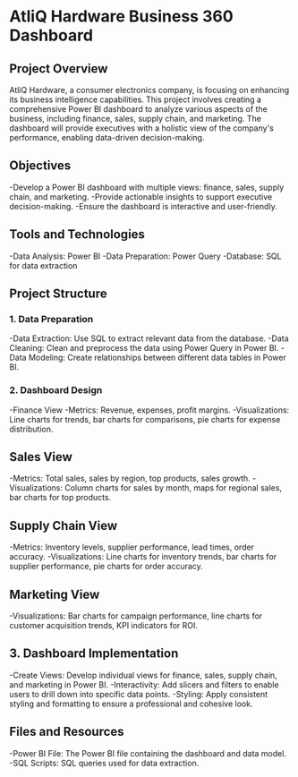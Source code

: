 # AtliQ Hardware Business 360 Dashboard
## Project Overview
AtliQ Hardware, a consumer electronics company, is focusing on enhancing its business intelligence capabilities. This project involves creating a comprehensive Power BI dashboard to analyze various aspects of the business, including finance, sales, supply chain, and marketing. The dashboard will provide executives with a holistic view of the company's performance, enabling data-driven decision-making.

## Objectives
-Develop a Power BI dashboard with multiple views: finance, sales, supply chain, and marketing.
-Provide actionable insights to support executive decision-making.
-Ensure the dashboard is interactive and user-friendly.

## Tools and Technologies
-Data Analysis: Power BI
-Data Preparation: Power Query
-Database: SQL for data extraction

## Project Structure
### 1. Data Preparation
-Data Extraction: Use SQL to extract relevant data from the database.
-Data Cleaning: Clean and preprocess the data using Power Query in Power BI.
-Data Modeling: Create relationships between different data tables in Power BI.

### 2. Dashboard Design
-Finance View
-Metrics: Revenue, expenses, profit margins.
-Visualizations: Line charts for trends, bar charts for comparisons, pie charts for expense distribution.

## Sales View
-Metrics: Total sales, sales by region, top products, sales growth.
-Visualizations: Column charts for sales by month, maps for regional sales, bar charts for top products.

## Supply Chain View
-Metrics: Inventory levels, supplier performance, lead times, order accuracy.
-Visualizations: Line charts for inventory trends, bar charts for supplier performance, pie charts for order accuracy.

## Marketing View
-Visualizations: Bar charts for campaign performance, line charts for customer acquisition trends, KPI indicators for ROI.

## 3. Dashboard Implementation
-Create Views: Develop individual views for finance, sales, supply chain, and marketing in Power BI.
-Interactivity: Add slicers and filters to enable users to drill down into specific data points.
-Styling: Apply consistent styling and formatting to ensure a professional and cohesive look.

## Files and Resources
-Power BI File: The Power BI file containing the dashboard and data model.
-SQL Scripts: SQL queries used for data extraction.
